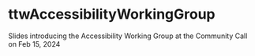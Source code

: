 # ttwAccessibilityWorkingGroup
Slides introducing the Accessibility Working Group at the Community Call on Feb 15, 2024
